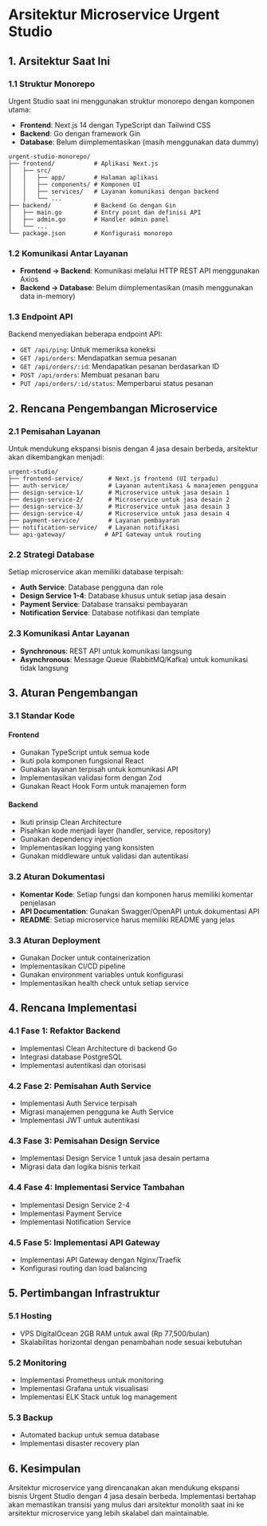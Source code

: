 # Arsitektur Microservice Urgent Studio

## 1. Arsitektur Saat Ini

### 1.1 Struktur Monorepo

Urgent Studio saat ini menggunakan struktur monorepo dengan komponen utama:

- **Frontend**: Next.js 14 dengan TypeScript dan Tailwind CSS
- **Backend**: Go dengan framework Gin
- **Database**: Belum diimplementasikan (masih menggunakan data dummy)

```
urgent-studio-monorepo/
├── frontend/           # Aplikasi Next.js
│   ├── src/
│   │   ├── app/        # Halaman aplikasi
│   │   ├── components/ # Komponen UI
│   │   ├── services/   # Layanan komunikasi dengan backend
│   │   └── ...
├── backend/            # Backend Go dengan Gin
│   ├── main.go         # Entry point dan definisi API
│   ├── admin.go        # Handler admin panel
│   └── ...
└── package.json        # Konfigurasi monorepo
```

### 1.2 Komunikasi Antar Layanan

- **Frontend → Backend**: Komunikasi melalui HTTP REST API menggunakan Axios
- **Backend → Database**: Belum diimplementasikan (masih menggunakan data in-memory)

### 1.3 Endpoint API

Backend menyediakan beberapa endpoint API:

- `GET /api/ping`: Untuk memeriksa koneksi
- `GET /api/orders`: Mendapatkan semua pesanan
- `GET /api/orders/:id`: Mendapatkan pesanan berdasarkan ID
- `POST /api/orders`: Membuat pesanan baru
- `PUT /api/orders/:id/status`: Memperbarui status pesanan

## 2. Rencana Pengembangan Microservice

### 2.1 Pemisahan Layanan

Untuk mendukung ekspansi bisnis dengan 4 jasa desain berbeda, arsitektur akan dikembangkan menjadi:

```
urgent-studio/
├── frontend-service/       # Next.js frontend (UI terpadu)
├── auth-service/           # Layanan autentikasi & manajemen pengguna
├── design-service-1/       # Microservice untuk jasa desain 1
├── design-service-2/       # Microservice untuk jasa desain 2
├── design-service-3/       # Microservice untuk jasa desain 3
├── design-service-4/       # Microservice untuk jasa desain 4
├── payment-service/        # Layanan pembayaran
├── notification-service/   # Layanan notifikasi
└── api-gateway/           # API Gateway untuk routing
```

### 2.2 Strategi Database

Setiap microservice akan memiliki database terpisah:

- **Auth Service**: Database pengguna dan role
- **Design Service 1-4**: Database khusus untuk setiap jasa desain
- **Payment Service**: Database transaksi pembayaran
- **Notification Service**: Database notifikasi dan template

### 2.3 Komunikasi Antar Layanan

- **Synchronous**: REST API untuk komunikasi langsung
- **Asynchronous**: Message Queue (RabbitMQ/Kafka) untuk komunikasi tidak langsung

## 3. Aturan Pengembangan

### 3.1 Standar Kode

#### Frontend
- Gunakan TypeScript untuk semua kode
- Ikuti pola komponen fungsional React
- Gunakan layanan terpisah untuk komunikasi API
- Implementasikan validasi form dengan Zod
- Gunakan React Hook Form untuk manajemen form

#### Backend
- Ikuti prinsip Clean Architecture
- Pisahkan kode menjadi layer (handler, service, repository)
- Gunakan dependency injection
- Implementasikan logging yang konsisten
- Gunakan middleware untuk validasi dan autentikasi

### 3.2 Aturan Dokumentasi

- **Komentar Kode**: Setiap fungsi dan komponen harus memiliki komentar penjelasan
- **API Documentation**: Gunakan Swagger/OpenAPI untuk dokumentasi API
- **README**: Setiap microservice harus memiliki README yang jelas

### 3.3 Aturan Deployment

- Gunakan Docker untuk containerization
- Implementasikan CI/CD pipeline
- Gunakan environment variables untuk konfigurasi
- Implementasikan health check untuk setiap service

## 4. Rencana Implementasi

### 4.1 Fase 1: Refaktor Backend

- Implementasi Clean Architecture di backend Go
- Integrasi database PostgreSQL
- Implementasi autentikasi dan otorisasi

### 4.2 Fase 2: Pemisahan Auth Service

- Implementasi Auth Service terpisah
- Migrasi manajemen pengguna ke Auth Service
- Implementasi JWT untuk autentikasi

### 4.3 Fase 3: Pemisahan Design Service

- Implementasi Design Service 1 untuk jasa desain pertama
- Migrasi data dan logika bisnis terkait

### 4.4 Fase 4: Implementasi Service Tambahan

- Implementasi Design Service 2-4
- Implementasi Payment Service
- Implementasi Notification Service

### 4.5 Fase 5: Implementasi API Gateway

- Implementasi API Gateway dengan Nginx/Traefik
- Konfigurasi routing dan load balancing

## 5. Pertimbangan Infrastruktur

### 5.1 Hosting

- VPS DigitalOcean 2GB RAM untuk awal (Rp 77,500/bulan)
- Skalabilitas horizontal dengan penambahan node sesuai kebutuhan

### 5.2 Monitoring

- Implementasi Prometheus untuk monitoring
- Implementasi Grafana untuk visualisasi
- Implementasi ELK Stack untuk log management

### 5.3 Backup

- Automated backup untuk semua database
- Implementasi disaster recovery plan

## 6. Kesimpulan

Arsitektur microservice yang direncanakan akan mendukung ekspansi bisnis Urgent Studio dengan 4 jasa desain berbeda. Implementasi bertahap akan memastikan transisi yang mulus dari arsitektur monolith saat ini ke arsitektur microservice yang lebih skalabel dan maintainable.